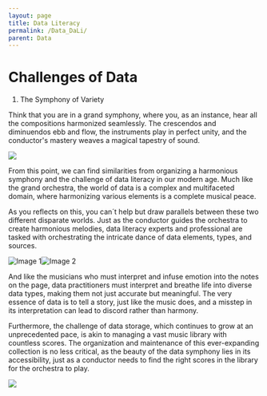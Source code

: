 ```yaml
---
layout: page
title: Data Literacy
permalink: /Data_DaLi/
parent: Data
---
```


# Challenges of Data

1. The Symphony of Variety

Think that you are in a grand symphony, where you, as an instance, hear all the compositions harmonized seamlessly. The crescendos and diminuendos ebb and flow, the instruments play in perfect unity, and the conductor's mastery weaves a magical tapestry of sound.

<img src="/datklim/images/Data/Data_Literacy/orchestra.jpg">

From this point, we can find similarities from organizing a harmonious symphony and the challenge of data literacy in our modern age. Much like the grand orchestra, the world of data is a complex and multifaceted domain, where harmonizing various elements is a complete musical peace. 

As you reflects on this, you can´t help but draw parallels between these two different disparate worlds. Just as the conductor guides the orchestra to create harmonious melodies, data literacy experts and professional are tasked with orchestrating the intricate dance of data elements, types, and sources. 

<div style="display: flex; align-items: center;">
  <img src="/datklim/images/Data/Data_Literacy/andre_reui.jpg" alt="Image 1" style="max-width: 50%;">
  <img src="/datklim/images/Data/Data_Literacy/data_scientst.png" alt="Image 2" style="max-width: 50%;">
</div>


And like the musicians who must interpret and infuse emotion into the notes on the page, data practitioners must interpret and breathe life into diverse data types, making them not just accurate but meaningful. The very essence of data is to tell a story, just like the music does, and a misstep in its interpretation can lead to discord rather than harmony.

Furthermore, the challenge of data storage, which continues to grow at an unprecedented pace, is akin to managing a vast music library with countless scores. The organization and maintenance of this ever-expanding collection is no less critical, as the beauty of the data symphony lies in its accessibility, just as a conductor needs to find the right scores in the library for the orchestra to play.

<img src="/datklim/images/Data/Data_Literacy/orchestra_parts.jpg">




